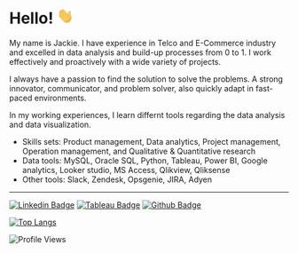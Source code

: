 # Hello! <img src="https://raw.githubusercontent.com/ptyadana/ptyadana/master/wave.gif" width="30px">

<p>My name is Jackie. I have experience in Telco and E-Commerce industry and excelled in data analysis and build-up processes from 0 to 1. I work effectively and proactively with a wide variety of projects.</p>

<p>I always have a passion to find the solution to solve the problems. A strong innovator, communicator, and problem solver, also quickly adapt in fast-paced environments.</p>

<p>In my working experiences, I learn differnt tools regarding the data analysis and data visualization.</p>

- Skills sets: Product management, Data analytics, Project management, Operation management, and Qualitative & Quantitative research 
- Data tools: MySQL, Oracle SQL, Python, Tableau, Power BI, Google analytics, Looker studio, MS Access, Qlikview, Qliksense
- Other tools: Slack, Zendesk, Opsgenie, JIRA, Adyen

----
[![Linkedin Badge](https://img.shields.io/badge/-LinkedIn-blue?style=flat-square&logo=Linkedin&logoColor=white&link=https://www.linkedin.com/in/chienchitung)](https://www.linkedin.com/in/chienchitung)
[![Tableau Badge](http://img.shields.io/badge/-Tableau-orange?style=flat-square&logo=tableau&logoColor=white&link=https://public.tableau.com/app/profile/jackie.tung/vizzes)](https://public.tableau.com/app/profile/jackie.tung/vizzes)
[![Github Badge](http://img.shields.io/badge/-Github-black?style=flat-square&logo=github&link=https://github.com/chienchitung/)](https://github.com/chienchitung) 


[![Top Langs](https://github-readme-stats.vercel.app/api/top-langs/?username=chienchitung&layout=compact)](https://github.com/chienchitung/github-readme-stats)

![Profile Views](https://komarev.com/ghpvc/?username=chienchitung)
